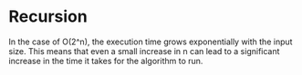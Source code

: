 # Recursion

In the case of O(2^n), the execution time grows exponentially with the input size. This means that even a small increase in n can lead to a significant increase in the time it takes for the algorithm to run.